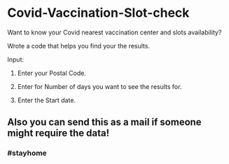 # Covid-Vaccination-Slot-check

Want to know your Covid nearest vaccination center and slots availability?


Wrote a code that helps you find your the results.


Input: 

1. Enter your Postal Code.

2. Enter for Number of days you want to see the results for.

3. Enter the Start date.

## Also you can send this as a mail if someone might require the data!

### #stayhome
